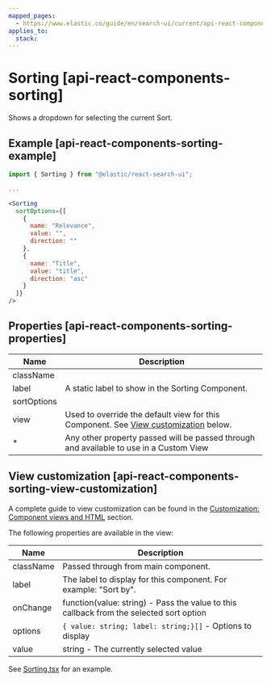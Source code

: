 ```yaml
---
mapped_pages:
  - https://www.elastic.co/guide/en/search-ui/current/api-react-components-sorting.html
applies_to:
  stack:
---
```


# Sorting [api-react-components-sorting]

Shows a dropdown for selecting the current Sort.

## Example [api-react-components-sorting-example]

```jsx
import { Sorting } from "@elastic/react-search-ui";

...

<Sorting
  sortOptions={[
    {
      name: "Relevance",
      value: "",
      direction: ""
    },
    {
      name: "Title",
      value: "title",
      direction: "asc"
    }
  ]}
/>
```

## Properties [api-react-components-sorting-properties]

| Name        | Description                                                                                                                             |
| ----------- | --------------------------------------------------------------------------------------------------------------------------------------- |
| className   |                                                                                                                                         |
| label       | A static label to show in the Sorting Component.                                                                                        |
| sortOptions |                                                                                                                                         |
| view        | Used to override the default view for this Component. See [View customization](#api-react-components-sorting-view-customization) below. |
| \*          | Any other property passed will be passed through and available to use in a Custom View                                                  |

## View customization [api-react-components-sorting-view-customization]

A complete guide to view customization can be found in the [Customization: Component views and HTML](/reference/basic-usage.md#guides-customizing-styles-and-html-customizing-html) section.

The following properties are available in the view:

| Name      | Description                                                                             |
| --------- | --------------------------------------------------------------------------------------- |
| className | Passed through from main component.                                                     |
| label     | The label to display for this component. For example: "Sort by".                        |
| onChange  | function(value: string) - Pass the value to this callback from the selected sort option |
| options   | `{ value: string; label: string;}[]` - Options to display                               |
| value     | string - The currently selected value                                                   |

See [Sorting.tsx](https://github.com/elastic/search-ui/blob/main/packages/react-search-ui-views/src/Sorting.tsx) for an example.
